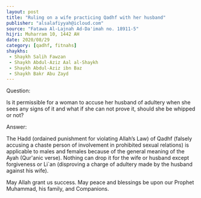 ```yaml
---
layout: post
title: "Ruling on a wife practicing Qadhf with her husband"
publisher: "alsalafiyyah@icloud.com"
source: "Fatawa Al-Lajnah Ad-Da'imah no. 18911-5"
hijri: Muharram 10, 1442 AH
date: 2020/08/29
category: [qadhf, fitnahs]
shaykhs: 
 - Shaykh Salih Fawzan
 - Shaykh Abdul-Aziz Aal al-Shaykh
 - Shaykh Abdul-Aziz ibn Baz
 - Shaykh Bakr Abu Zayd
---
```


Question: 

Is it permissible for a woman to accuse her husband of adultery when she sees any signs of it and what if she can not prove it, should she be whipped or not?

Answer:

The Hadd (ordained punishment for violating Allah’s Law) of Qadhf (falsely accusing a chaste person of involvement in prohibited sexual relations) is applicable to males and females because of the general meaning of the Ayah (Qur'anic verse). Nothing can drop it for the wife or husband except forgiveness or Li`an (disproving a charge of adultery made by the husband against his wife).

May Allah grant us success. May peace and blessings be upon our Prophet Muhammad, his family, and Companions.
